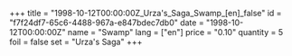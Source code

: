 +++
title = "1998-10-12T00:00:00Z_Urza's_Saga_Swamp_[en]_false"
id = "f7f24df7-65c6-4488-967a-e847bdec7db0"
date = "1998-10-12T00:00:00Z"
name = "Swamp"
lang = ["en"]
price = "0.10"
quantity = 5
foil = false
set = "Urza's Saga"
+++
